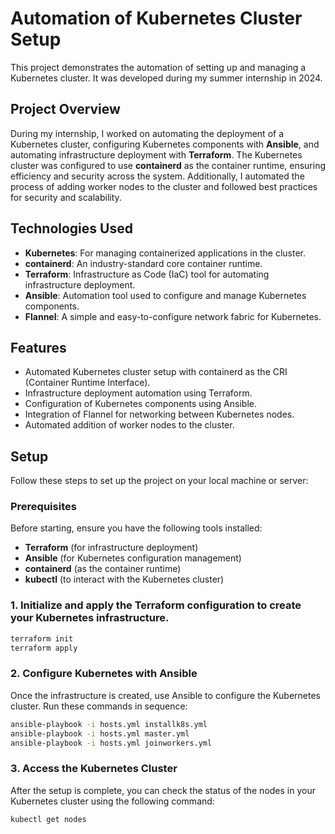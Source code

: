# Automation of Kubernetes Cluster Setup

This project demonstrates the automation of setting up and managing a Kubernetes cluster. It was developed during my summer internship in 2024.

## Project Overview

During my internship, I worked on automating the deployment of a Kubernetes cluster, configuring Kubernetes components with **Ansible**, and automating infrastructure deployment with **Terraform**. The Kubernetes cluster was configured to use **containerd** as the container runtime, ensuring efficiency and security across the system. Additionally, I automated the process of adding worker nodes to the cluster and followed best practices for security and scalability.

## Technologies Used

- **Kubernetes**: For managing containerized applications in the cluster.
- **containerd**: An industry-standard core container runtime.
- **Terraform**: Infrastructure as Code (IaC) tool for automating infrastructure deployment.
- **Ansible**: Automation tool used to configure and manage Kubernetes components.
- **Flannel**: A simple and easy-to-configure network fabric for Kubernetes.

## Features

- Automated Kubernetes cluster setup with containerd as the CRI (Container Runtime Interface).
- Infrastructure deployment automation using Terraform.
- Configuration of Kubernetes components using Ansible.
- Integration of Flannel for networking between Kubernetes nodes.
- Automated addition of worker nodes to the cluster.

## Setup

Follow these steps to set up the project on your local machine or server:

### Prerequisites

Before starting, ensure you have the following tools installed:

- **Terraform** (for infrastructure deployment)
- **Ansible** (for Kubernetes configuration management)
- **containerd** (as the container runtime)
- **kubectl** (to interact with the Kubernetes cluster)

### 1. Initialize and apply the Terraform configuration to create your Kubernetes infrastructure.

```bash
terraform init
terraform apply
```

### 2. Configure Kubernetes with Ansible

Once the infrastructure is created, use Ansible to configure the Kubernetes cluster. Run these commands in sequence:

```bash 
ansible-playbook -i hosts.yml installk8s.yml
ansible-playbook -i hosts.yml master.yml
ansible-playbook -i hosts.yml joinworkers.yml
```
### 3. Access the Kubernetes Cluster

After the setup is complete, you can check the status of the nodes in your Kubernetes cluster using the following command:

```bash 
kubectl get nodes
```
